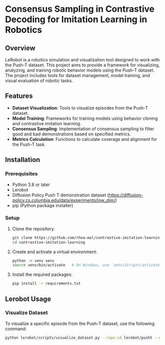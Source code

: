 # Consensus Sampling in Contrastive Decoding for Imitation Learning in Robotics

## Overview

LeRobot is a robotics simulation and visualization tool designed to work with the Push-T dataset. This project aims to provide a framework for visualizing, analyzing, and training robotic behavior models using the Push-T dataset. The project includes tools for dataset management, model training, and visual evaluation of robotic tasks.

## Features

- **Dataset Visualization**: Tools to visualize episodes from the Push-T dataset.
- **Model Training**: Frameworks for training models using behavior cloning and contrastive imitation learning.
- **Consensus Sampling**: Implementation of consensus sampling to filter good and bad demonstrations based on specified metrics.
- **Metrics Calculation**: Functions to calculate coverage and alignment for the Push-T task.

## Installation

### Prerequisites

- Python 3.8 or later
- Lerobot
- Diffusion Policy Push T demonstration dataset (https://diffusion-policy.cs.columbia.edu/data/experiments/low_dim/)
- pip (Python package installer)

### Setup

1. Clone the repository:

    ```bash
    git clone https://github.com/rhea-mal/contrastive-imitation-learning.git
    cd contrastive-imitation-learning
    ```

2. Create and activate a virtual environment:

    ```bash
    python -m venv venv
    source venv/bin/activate   # On Windows, use `venv\Scripts\activate`
    ```

3. Install the required packages:

    ```bash
    pip install -r requirements.txt
    ```

## Lerobot Usage

### Visualize Dataset

To visualize a specific episode from the Push-T dataset, use the following command:

```bash
python lerobot/scripts/visualize_dataset.py --repo-id lerobot/pusht --episode-index 0
